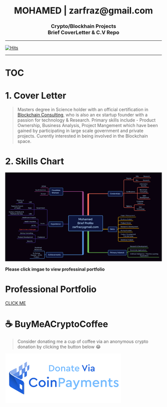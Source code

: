  <h1 align="center">
   MOHAMED | zarfraz@gmail.com
 </h1>
 <h3 align="center">
  Crypto/Blockhain Projects <br>
  Brief CoverLetter & C.V Repo
 </h3>
 
----

[![Hits](https://hits.seeyoufarm.com/api/count/incr/badge.svg?url=https%3A%2F%2Fgithub.com%2Fzarfraz%2FEngagement&count_bg=%2379C83D&title_bg=%23555555&icon=iconify.svg&icon_color=%23E7E7E7&title=Interests+&edge_flat=false)](https://hits.seeyoufarm.com)

----

# TOC 

# 1. Cover Letter

> Masters degree in Science holder with an official certification in [Blockchain Consulting](https://www.youracclaim.com/badges/0bac5ecf-bca8-4b8e-8d8d-ca3d5f624491), who is also an ex startup founder with a passion for technology & Research. Primary skills include - Product Ownership, Business Analysis, Project Mangement which have been gained by participating in large scale government and private projects. Curently interested in being involved in the Blockchain space. 
> 

# 2. Skills Chart

[![](https://github.com/zarfraz/Engagementz/blob/main/MP.png)](http://sarfraz.xyz/)

**Please click imgae to view professinal portfolio**

# Professional Portfolio 

[CLICK ME](http://sarfraz.xyz/)

# ☕ BuyMeACryptoCoffee

> Consider donating me a cup of coffee via an anonymous crypto donation by clicking the button below 😂
> 
[![](https://github.com/zarfraz/Engagementz/blob/main/KK.png)](https://sites.google.com/view/cryptocoffee/)

